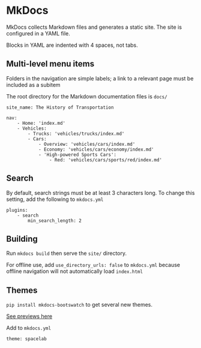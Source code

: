 # MkDocs

MkDocs collects Markdown files and generates a static site. The site is configured in a YAML file.

Blocks in YAML are indented with 4 spaces, not tabs. 

## Multi-level menu items

Folders in the navigation are simple labels; a link to a relevant page must be included as a subitem

The root directory for the Markdown documentation files is `docs/`

```
site_name: The History of Transportation

nav:
    - Home: 'index.md'
    - Vehicles:
        - Trucks: 'vehicles/trucks/index.md'
        - Cars:
            - Overview: 'vehicles/cars/index.md'
            - Economy: 'vehicles/cars/economy/index.md'
            - 'High-powered Sports Cars':
                - Red: 'vehicles/cars/sports/red/index.md'

```

## Search

By default, search strings must be at least 3 characters long. To change this setting, add the following to `mkdocs.yml`

```
plugins:
    - search
        min_search_length: 2
```

## Building

Run `mkdocs build` then serve the `site/` directory.

For offline use, add `use_directory_urls: false` to `mkdocs.yml` because offline navigation will not automatically load `index.html`

## Themes

`pip install mkdocs-bootswatch` to get several new themes.

[See previews here](https://mkdocs.github.io/mkdocs-bootswatch/)

Add to `mkdocs.yml`

```
theme: spacelab
```
